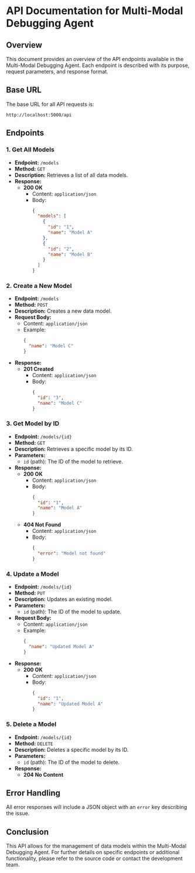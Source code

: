 # API Documentation for Multi-Modal Debugging Agent

## Overview
This document provides an overview of the API endpoints available in the Multi-Modal Debugging Agent. Each endpoint is described with its purpose, request parameters, and response format.

## Base URL
The base URL for all API requests is:
```
http://localhost:5000/api
```

## Endpoints

### 1. Get All Models
- **Endpoint:** `/models`
- **Method:** `GET`
- **Description:** Retrieves a list of all data models.
- **Response:**
  - **200 OK**
    - Content: `application/json`
    - Body: 
      ```json
      {
        "models": [
          {
            "id": "1",
            "name": "Model A"
          },
          {
            "id": "2",
            "name": "Model B"
          }
        ]
      }
      ```

### 2. Create a New Model
- **Endpoint:** `/models`
- **Method:** `POST`
- **Description:** Creates a new data model.
- **Request Body:**
  - Content: `application/json`
  - Example:
    ```json
    {
      "name": "Model C"
    }
    ```
- **Response:**
  - **201 Created**
    - Content: `application/json`
    - Body: 
      ```json
      {
        "id": "3",
        "name": "Model C"
      }
      ```

### 3. Get Model by ID
- **Endpoint:** `/models/{id}`
- **Method:** `GET`
- **Description:** Retrieves a specific model by its ID.
- **Parameters:**
  - `id` (path): The ID of the model to retrieve.
- **Response:**
  - **200 OK**
    - Content: `application/json`
    - Body: 
      ```json
      {
        "id": "1",
        "name": "Model A"
      }
      ```
  - **404 Not Found**
    - Content: `application/json`
    - Body: 
      ```json
      {
        "error": "Model not found"
      }
      ```

### 4. Update a Model
- **Endpoint:** `/models/{id}`
- **Method:** `PUT`
- **Description:** Updates an existing model.
- **Parameters:**
  - `id` (path): The ID of the model to update.
- **Request Body:**
  - Content: `application/json`
  - Example:
    ```json
    {
      "name": "Updated Model A"
    }
    ```
- **Response:**
  - **200 OK**
    - Content: `application/json`
    - Body: 
      ```json
      {
        "id": "1",
        "name": "Updated Model A"
      }
      ```

### 5. Delete a Model
- **Endpoint:** `/models/{id}`
- **Method:** `DELETE`
- **Description:** Deletes a specific model by its ID.
- **Parameters:**
  - `id` (path): The ID of the model to delete.
- **Response:**
  - **204 No Content**

## Error Handling
All error responses will include a JSON object with an `error` key describing the issue.

## Conclusion
This API allows for the management of data models within the Multi-Modal Debugging Agent. For further details on specific endpoints or additional functionality, please refer to the source code or contact the development team.